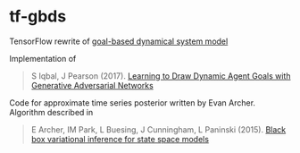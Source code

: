 # tf-gbds
TensorFlow rewrite of [goal-based dynamical system model](https://github.com/pearsonlab/gbds)

Implementation of

> S Iqbal, J Pearson (2017). [Learning to Draw Dynamic Agent Goals with Generative Adversarial Networks](https://arxiv.org/abs/1702.07319v1)

Code for approximate time series posterior written by Evan Archer. Algorithm described in

>  E Archer, IM Park, L Buesing, J Cunningham, L Paninski (2015). [Black box variational inference for state space models](http://arxiv.org/abs/1511.07367)
